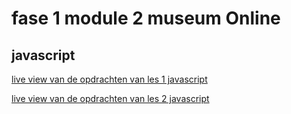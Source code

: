# fase 1 module 2 museum Online

## javascript

[live view van de opdrachten van les 1 javascript](http://32840.hosts1.ma-cloud.nl/f1m2js/les1-background-color/)

[live view van de opdrachten van les 2 javascript](http://32840.hosts1.ma-cloud.nl/f1m2js/les2-boodschappen/)